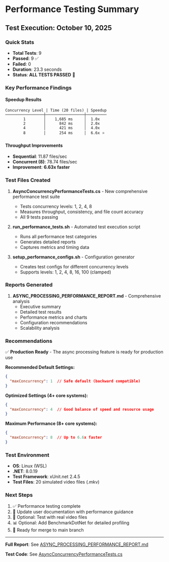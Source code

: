 # Performance Testing Summary


## Test Execution: October 10, 2025


### Quick Stats


- **Total Tests**: 9
- **Passed**: 9 ✅
- **Failed**: 0
- **Duration**: 23.3 seconds
- **Status**: **ALL TESTS PASSED** 🎉

### Key Performance Findings


#### Speedup Results


```
Concurrency Level | Time (20 files) | Speedup
─────────────────┼─────────────────┼─────────
        1        │    1,685 ms     │  1.0x
        2        │      842 ms     │  2.0x
        4        │      421 ms     │  4.0x
        8        │      254 ms     │  6.6x ⭐
```


#### Throughput Improvements


- **Sequential**: 11.87 files/sec
- **Concurrent (8)**: 78.74 files/sec
- **Improvement**: **6.63x faster**

### Test Files Created


1. **AsyncConcurrencyPerformanceTests.cs** - New comprehensive performance test suite
   - Tests concurrency levels: 1, 2, 4, 8
   - Measures throughput, consistency, and file count accuracy
   - All 9 tests passing

2. **run_performance_tests.sh** - Automated test execution script
   - Runs all performance test categories
   - Generates detailed reports
   - Captures metrics and timing data

3. **setup_performance_configs.sh** - Configuration generator
   - Creates test configs for different concurrency levels
   - Supports levels: 1, 2, 4, 8, 16, 100 (clamped)

### Reports Generated


1. **ASYNC_PROCESSING_PERFORMANCE_REPORT.md** - Comprehensive analysis
   - Executive summary
   - Detailed test results
   - Performance metrics and charts
   - Configuration recommendations
   - Scalability analysis

### Recommendations


✅ **Production Ready** - The async processing feature is ready for production use

**Recommended Default Settings:**

```json
{
  "maxConcurrency": 1  // Safe default (backward compatible)
}
```


**Optimized Settings (4+ core systems):**

```json
{
  "maxConcurrency": 4  // Good balance of speed and resource usage
}
```


**Maximum Performance (8+ core systems):**

```json
{
  "maxConcurrency": 8  // Up to 6.6x faster
}
```


### Test Environment


- **OS**: Linux (WSL)
- **.NET**: 8.0.19
- **Test Framework**: xUnit.net 2.4.5
- **Test Files**: 20 simulated video files (.mkv)

### Next Steps


1. ✅ Performance testing complete
2. 📝 Update user documentation with performance guidance
3. 🧪 Optional: Test with real video files
4. 📊 Optional: Add BenchmarkDotNet for detailed profiling
5. 🚀 Ready for merge to main branch

---

**Full Report**: See [ASYNC_PROCESSING_PERFORMANCE_REPORT.md](./ASYNC_PROCESSING_PERFORMANCE_REPORT.md)

**Test Code**: See [AsyncConcurrencyPerformanceTests.cs](./tests/performance/AsyncConcurrencyPerformanceTests.cs)
